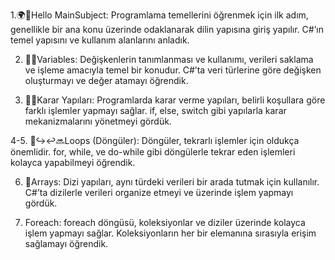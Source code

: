 1.🌍🌌Hello MainSubject: Programlama temellerini öğrenmek için ilk adım, genellikle bir ana konu üzerinde odaklanarak dilin yapısına giriş yapılır. C#’ın temel yapısını ve kullanım alanlarını anladık.


2. 📌📍Variables: Değişkenlerin tanımlanması ve kullanımı, verileri saklama ve işleme amacıyla temel bir konudur. C#’ta veri türlerine göre değişken oluşturmayı ve değer atamayı öğrendik.


3. 🏁🚩Karar Yapıları: Programlarda karar verme yapıları, belirli koşullara göre farklı işlemler yapmayı sağlar. if, else, switch gibi yapılarla karar mekanizmalarını yönetmeyi gördük.



4-5. 🔄↪↩🔜Loops (Döngüler): Döngüler, tekrarlı işlemler için oldukça önemlidir. for, while, ve do-while gibi döngülerle tekrar eden işlemleri kolayca yapabilmeyi öğrendik.

6. 🔢Arrays: Dizi yapıları, aynı türdeki verileri bir arada tutmak için kullanılır. C#’ta dizilerle verileri organize etmeyi ve üzerinde işlem yapmayı gördük.


7. Foreach: foreach döngüsü, koleksiyonlar ve diziler üzerinde kolayca işlem yapmayı sağlar. Koleksiyonların her bir elemanına sırasıyla erişim sağlamayı öğrendik.

